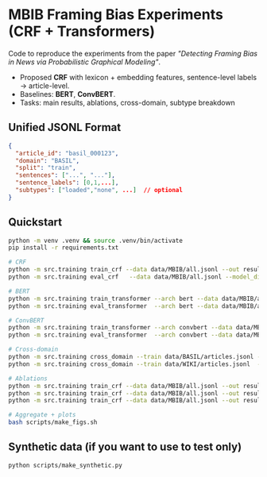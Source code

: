 # MBIB Framing Bias Experiments (CRF + Transformers)

Code to reproduce the experiments from the paper *"Detecting Framing Bias in News via Probabilistic Graphical Modeling"*.

- Proposed **CRF** with lexicon + embedding features, sentence-level labels -> article-level.
- Baselines: **BERT**, **ConvBERT**.
- Tasks: main results, ablations, cross-domain, subtype breakdown

## Unified JSONL Format
```json
{
  "article_id": "basil_000123",
  "domain": "BASIL",
  "split": "train",
  "sentences": ["...", "..."],
  "sentence_labels": [0,1,...],
  "subtypes": ["loaded","none", ...]  // optional
}
```

## Quickstart
```bash
python -m venv .venv && source .venv/bin/activate
pip install -r requirements.txt

# CRF
python -m src.training train_crf --data data/MBIB/all.jsonl --out results/crf
python -m src.training eval_crf   --data data/MBIB/all.jsonl --model_dir results/crf --out results/crf_eval

# BERT
python -m src.training train_transformer --arch bert --data data/MBIB/all.jsonl --out results/bert
python -m src.training eval_transformer  --arch bert --data data/MBIB/all.jsonl --model_dir results/bert --out results/bert_eval

# ConvBERT
python -m src.training train_transformer --arch convbert --data data/MBIB/all.jsonl --out results/convbert
python -m src.training eval_transformer  --arch convbert --data data/MBIB/all.jsonl --model_dir results/convbert --out results/convbert_eval

# Cross-domain
python -m src.training cross_domain --train data/BASIL/articles.jsonl --test data/WIKI/articles.jsonl --out results/cross --model crf
python -m src.training cross_domain --train data/WIKI/articles.jsonl  --test data/BASIL/articles.jsonl --out results/cross --model transformer --arch bert

# Ablations
python -m src.training train_crf --data data/MBIB/all.jsonl --out results/crf_no_trans --no_transitions
python -m src.training train_crf --data data/MBIB/all.jsonl --out results/crf_no_lex   --no_lexicons
python -m src.training train_crf --data data/MBIB/all.jsonl --out results/crf_no_emb   --no_embeddings

# Aggregate + plots
bash scripts/make_figs.sh
```

## Synthetic data (if you want to use to test only)
```bash
python scripts/make_synthetic.py
```
